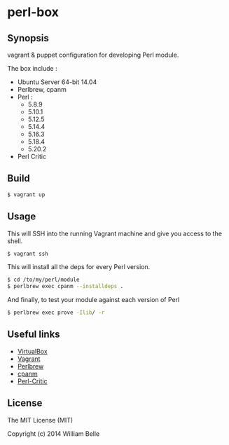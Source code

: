 perl-box
========

Synopsis
-----------

vagrant &amp; puppet configuration for developing Perl module.

The box include :

* Ubuntu Server 64-bit 14.04
* Perlbrew, cpanm
* Perl :
  * 5.8.9
  * 5.10.1
  * 5.12.5
  * 5.14.4
  * 5.16.3
  * 5.18.4
  * 5.20.2
* Perl Critic

Build
-----

```bash
$ vagrant up
```

Usage
-----

This will SSH into the running Vagrant machine and give you access to the shell.

```bash
$ vagrant ssh
```

This will install all the deps for every Perl version.

```bash
$ cd /to/my/perl/module
$ perlbrew exec cpanm --installdeps .
```

And finally, to test your module against each version of Perl

```bash
$ perlbrew exec prove -Ilib/ -r
```

Useful links
------------

* [VirtualBox][1]
* [Vagrant][2]
* [Perlbrew][3]
* [cpanm][4]
* [Perl-Critic][5]

License
-------

The MIT License (MIT)

Copyright (c) 2014 William Belle


[1]: https://www.virtualbox.org/
[2]: http://www.vagrantup.com/
[3]: http://perlbrew.pl/
[4]: http://search.cpan.org/dist/App-cpanminus/bin/cpanm
[5]: http://search.cpan.org/~petdance/Perl-Critic/lib/Perl/Critic.pm
